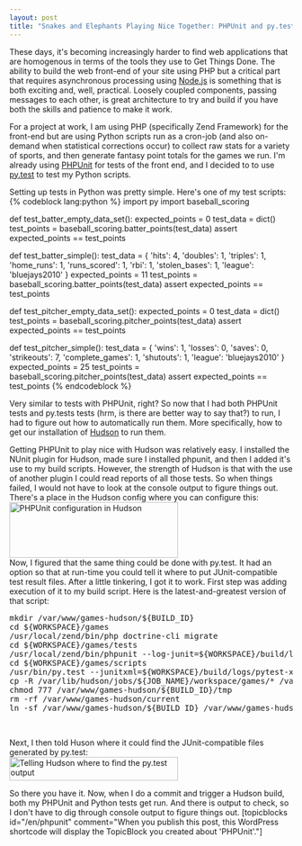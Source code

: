 ```yaml
--- 
layout: post
title: "Snakes and Elephants Playing Nice Together: PHPUnit and py.test with Hudson"
---
```

<p>These days, it's becoming increasingly harder to find web applications that are homogenous in terms of the tools they use to Get Things Done.  The ability to build the web front-end of your site using PHP but a critical part that requires asynchronous processing using <a href="http://nodejs.org">Node.js</a> is something that is both exciting and, well, practical.  Loosely coupled components, passing messages to each other, is great architecture to try and build if you have both the skills and patience to make it work.
</p>
<p>
For a project at work, I am using PHP (specifically Zend Framework) for the front-end but are using Python scripts run as a cron-job (and also on-demand when statistical corrections occur) to collect raw stats for a variety of sports, and then generate fantasy point totals for the games we run.  I'm already using <a href="http://phpunit.de">PHPUnit</a> for tests of the front end, and I decided to to use <a href="http://codespeak.net/py/dist/test/index.html">py.test</a> to test my Python scripts.
</p>
<p>
Setting up tests in Python was pretty simple.  Here's one of my test scripts:
{% codeblock lang:python %}
import py
import baseball_scoring

def test_batter_empty_data_set():
    expected_points = 0
    test_data = dict() 
    test_points = baseball_scoring.batter_points(test_data)
    assert expected_points == test_points 

def test_batter_simple():
    test_data = {
        'hits': 4,
        'doubles': 1,
        'triples': 1,
        'home_runs': 1,
        'runs_scored': 1,
        'rbi': 1,
        'stolen_bases': 1,
        'league': 'bluejays2010'
    }
    expected_points = 11
    test_points = baseball_scoring.batter_points(test_data)
    assert expected_points == test_points

def test_pitcher_empty_data_set():
    expected_points = 0
    test_data = dict() 
    test_points = baseball_scoring.pitcher_points(test_data)
    assert expected_points == test_points 

def test_pitcher_simple():
    test_data = {
        'wins': 1,
        'losses': 0,
        'saves': 0,
        'strikeouts': 7,
        'complete_games': 1,
        'shutouts': 1,
        'league': 'bluejays2010'
    }
    expected_points = 25 
    test_points = baseball_scoring.pitcher_points(test_data)
    assert expected_points == test_points
{% endcodeblock %}
</p>
<p>Very similar to tests with PHPUnit, right?  So now that I had both PHPUnit tests and py.tests tests (hrm, is there are better way to say that?) to run, I had to figure out how to automatically run them.  More specifically, how to get our installation of <a href="http://hudson-ci.org">Hudson</a> to run them.
</p>
<p>
Getting PHPUnit to play nice with Hudson was relatively easy.  I installed the NUnit plugin for Hudson, made sure I installed phpunit, and then I added it's use to my build scripts.  However, the strength of Hudson is that  with the use of another plugin I could read reports of all those tests.  So when things failed, I would not have to look at the console output to figure things out.  There's a place in the Hudson config where you can configure this:
<img src="http://cakebook.s3.amazonaws.com/atthekeyboard/wp-content/uploads/2010/07/phpunit-hudson1-300x99.jpg" alt="PHPUnit configuration in Hudson" title="phpunit-hudson" width="300" height="99" class="alignnone size-medium wp-image-755" />
<br />
Now, I figured that the same thing could be done with py.test.  It had an option so that at run-time you could tell it where to put JUnit-compatible test result files.  After a little tinkering, I got it to work.  First step was adding execution of it to my build script.  Here is the latest-and-greatest version of that script:
<pre>
mkdir /var/www/games-hudson/${BUILD_ID}
cd ${WORKSPACE}/games
/usr/local/zend/bin/php doctrine-cli migrate
cd ${WORKSPACE}/games/tests
/usr/local/zend/bin/phpunit --log-junit=${WORKSPACE}/build/logs/phpunit-results.xml
cd ${WORKSPACE}/games/scripts
/usr/bin/py.test --junitxml=${WORKSPACE}/build/logs/pytest-xmlrunner.xml
cp -R /var/lib/hudson/jobs/${JOB_NAME}/workspace/games/* /var/www/games-hudson/${BUILD_ID}
chmod 777 /var/www/games-hudson/${BUILD_ID}/tmp
rm -rf /var/www/games-hudson/current
ln -sf /var/www/games-hudson/${BUILD_ID} /var/www/games-hudson/current
</pre>
<br />
</p>
<p>
Next, I then told Huson where it could find the JUnit-compatible files generated by py.test:
<br />
<img src="http://cakebook.s3.amazonaws.com/atthekeyboard/wp-content/uploads/2010/07/pytest-hudson-300x42.jpg" alt="Telling Hudson where to find the py.test output" title="pytest-hudson" width="300" height="42" class="alignnone size-medium wp-image-756" />
</p>
<p>
So there you have it.  Now, when I do a commit and trigger a Hudson build, both my PHPUnit and Python tests get run.  And there is output to check, so I don't have to dig through console output to figure things out.
[topicblocks id="/en/phpunit" comment="When you publish this post, this WordPress shortcode will display the TopicBlock you created about 'PHPUnit'."]
</p>
